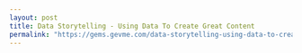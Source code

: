 ```yaml
---
layout: post
title: Data Storytelling - Using Data To Create Great Content
permalink: "https://gems.gevme.com/data-storytelling-using-data-to-create-great-content-260619"
---
```

